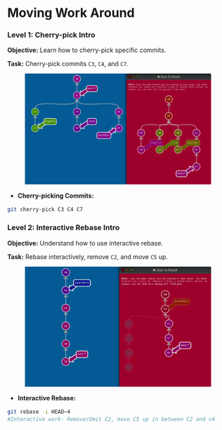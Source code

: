 # &#x20;Moving Work Around&#x20;

### Level 1: Cherry-pick Intro

**Objective:** Learn how to cherry-pick specific commits.

**Task:** Cherry-pick commits `C3`, `C4`, and `C7`.

<figure><img src=".gitbook/assets/ Moving Work Around  image 1.png" alt=""><figcaption></figcaption></figure>

* **Cherry-picking Commits:**

```bash
git cherry-pick C3 C4 C7
```

### Level 2: Interactive Rebase Intro

**Objective:** Understand how to use interactive rebase.

**Task:** Rebase interactively, remove `C2`, and move `C5` up.

<figure><img src=".gitbook/assets/ Moving Work Around  image 2.png" alt=""><figcaption></figcaption></figure>

* **Interactive Rebase:**

```bash
git rebase -i HEAD~4
#Interactive work: Remove/Omit C2, move C5 up in between C2 and c4
```
